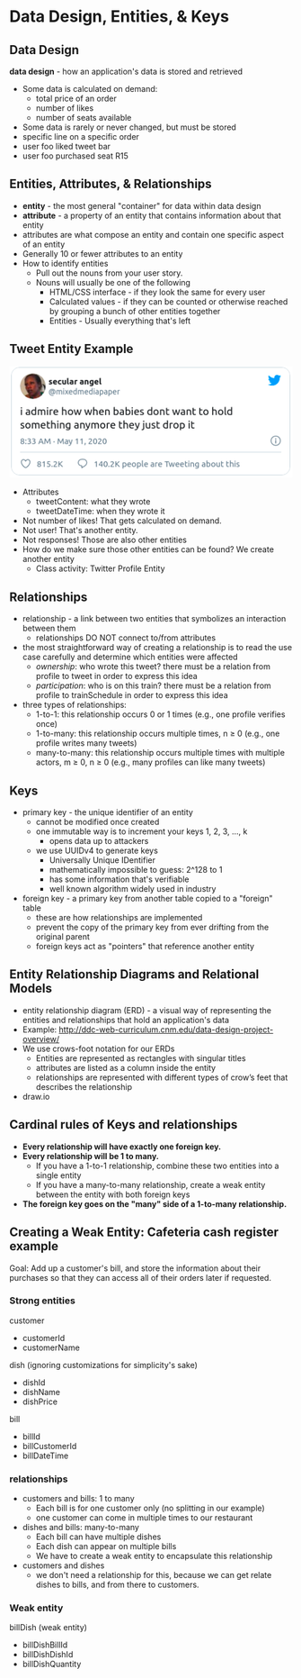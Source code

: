 # Data Design, Entities, & Keys

## Data Design

**data design** - how an application's data is stored and retrieved
- Some data is calculated on demand:
    - total price of an order
    - number of likes
    - number of seats available
-	Some data is rarely or never changed, but must be stored
- specific line on a specific order
- user foo liked tweet bar
- user foo purchased seat R15

## Entities, Attributes, & Relationships
- **entity** - the most general "container" for data within data design
- **attribute** - a property of an entity that contains information about that entity
-	attributes are what compose an entity and contain one specific aspect of an entity
- Generally 10 or fewer attributes to an entity
- How to identify entities
    - Pull out the nouns from your user story.
    - Nouns will usually be one of the following
        - HTML/CSS interface - if they look the same for every user
        - Calculated values - if they can be counted or otherwise reached by grouping a bunch of other entities together
        - Entities - Usually everything that's left

## Tweet Entity Example
![](baby-hold-tweet.png)
- Attributes
    - tweetContent: what they wrote
    - tweetDateTime: when they wrote it
- Not number of likes!  That gets calculated on demand.
- Not user!  That's another entity.
- Not responses!  Those are also other entities
- How do we make sure those other entities can be found?  We create another entity
    - Class activity: Twitter Profile Entity


## Relationships
- relationship - a link between two entities that symbolizes an interaction between them
    - relationships DO NOT connect to/from attributes
- the most straightforward way of creating a relationship is to read the use case carefully and determine which entities were affected
    - *ownership*: who wrote this tweet? there must be a relation from profile to tweet in order to express this idea
    - *participation*: who is on this train? there must be a relation from profile to trainSchedule in order to express this idea
- three types of relationships:
    - 1-to-1: this relationship occurs 0 or 1 times (e.g., one profile verifies once)
    - 1-to-many: this relationship occurs multiple times, n ≥ 0 (e.g., one profile writes many tweets)
    - many-to-many: this relationship occurs multiple times with multiple actors, m ≥ 0, n ≥ 0 (e.g., many profiles can like many tweets)

## Keys
- primary key -  the unique identifier of an entity
    - cannot be modified once created
    - one immutable way is to increment your keys 1, 2, 3, ..., k
        - opens data up to attackers
    - we use UUIDv4 to generate keys
        - Universally Unique IDentifier
        - mathematically impossible to guess: 2^128 to 1
        - has some information that's verifiable
        - well known algorithm widely used in industry
- foreign key - a primary key from another table copied to a "foreign" table
    - these are how relationships are implemented
    - prevent the copy of the primary key from ever drifting from the original parent
    - foreign keys act as "pointers" that reference another entity

## Entity Relationship Diagrams and Relational Models
- entity relationship diagram (ERD) - a visual way of representing the entities and relationships that hold an application's data
- Example: http://ddc-web-curriculum.cnm.edu/data-design-project-overview/
- We use crows-foot notation for our ERDs
    - Entities are represented as rectangles with singular titles
    - attributes are listed as a column inside the entity
    - relationships are represented with different types of crow’s feet that describes the relationship
- draw.io

## Cardinal rules of Keys and relationships
- **Every relationship will have exactly one foreign key.**
- **Every relationship will be 1 to many.**
    - If you have a 1-to-1 relationship, combine these two entities into a single entity
    - If you have a many-to-many relationship, create a weak entity between the entity with both foreign keys
- **The foreign key goes on the "many" side of a 1-to-many relationship.**

## Creating a Weak Entity: Cafeteria cash register example
Goal: Add up a customer's bill, and store the information about their purchases so that they can access all of their orders later if requested.

### Strong entities

customer
- customerId
- customerName

dish (ignoring customizations for simplicity's sake)
- dishId
- dishName
- dishPrice

bill
- billId
- billCustomerId
- billDateTime

### relationships
- customers and bills: 1 to many
    - Each bill is for one customer only (no splitting in our example)
    - one customer can come in multiple times to our restaurant
- dishes and bills: many-to-many
    - Each bill can have multiple dishes
    - Each dish can appear on multiple bills
    - We have to create a weak entity to encapsulate this relationship
- customers and dishes
    - we don't need a relationship for this, because we can get relate dishes to bills, and from there to customers.

### Weak entity

billDish (weak entity)
- billDishBillId
- billDishDishId
- billDishQuantity